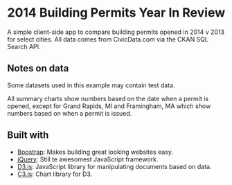 # 2014 Building Permits Year In Review

A simple client-side app to compare building permits opened in 2014 v 2013 for select cities. All data comes from CivicData.com via the CKAN SQL Search API.

## Notes on data

Some datasets used in this example may contain test data.

All summary charts show numbers based on the date when a permit is opened, except for Grand Rapids, MI and Framingham, MA which show numbers based on when a permit is issued.

## Built with

* [Boostrap](http://getbootstrap.com/): Makes building great looking websites easy.
* [jQuery](http://jquery.com/): Still te awesomest JavaScript framework.
* [D3.js](http://d3js.org/): JavaScript library for manipulating documents based on data.
* [C3.js](http://c3js.org/): Chart library for D3.